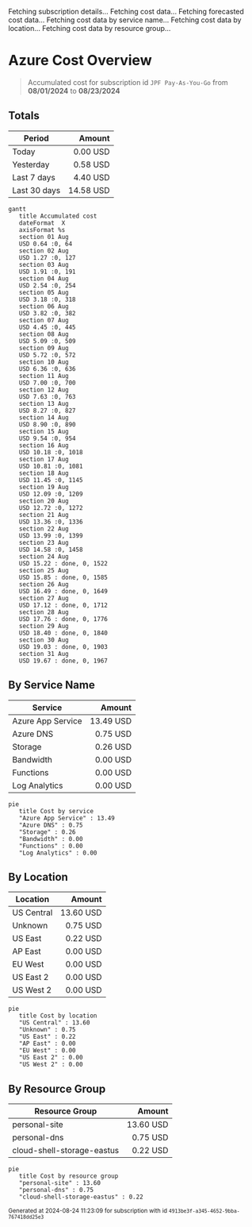 Fetching subscription details...
Fetching cost data...
Fetching forecasted cost data...
Fetching cost data by service name...
Fetching cost data by location...
Fetching cost data by resource group...
# Azure Cost Overview

> Accumulated cost for subscription id `JPF Pay-As-You-Go` from **08/01/2024** to **08/23/2024**

## Totals

|Period|Amount|
|---|---:|
|Today|0.00 USD|
|Yesterday|0.58 USD|
|Last 7 days|4.40 USD|
|Last 30 days|14.58 USD|

```mermaid
gantt
   title Accumulated cost
   dateFormat  X
   axisFormat %s
   section 01 Aug
   USD 0.64 :0, 64
   section 02 Aug
   USD 1.27 :0, 127
   section 03 Aug
   USD 1.91 :0, 191
   section 04 Aug
   USD 2.54 :0, 254
   section 05 Aug
   USD 3.18 :0, 318
   section 06 Aug
   USD 3.82 :0, 382
   section 07 Aug
   USD 4.45 :0, 445
   section 08 Aug
   USD 5.09 :0, 509
   section 09 Aug
   USD 5.72 :0, 572
   section 10 Aug
   USD 6.36 :0, 636
   section 11 Aug
   USD 7.00 :0, 700
   section 12 Aug
   USD 7.63 :0, 763
   section 13 Aug
   USD 8.27 :0, 827
   section 14 Aug
   USD 8.90 :0, 890
   section 15 Aug
   USD 9.54 :0, 954
   section 16 Aug
   USD 10.18 :0, 1018
   section 17 Aug
   USD 10.81 :0, 1081
   section 18 Aug
   USD 11.45 :0, 1145
   section 19 Aug
   USD 12.09 :0, 1209
   section 20 Aug
   USD 12.72 :0, 1272
   section 21 Aug
   USD 13.36 :0, 1336
   section 22 Aug
   USD 13.99 :0, 1399
   section 23 Aug
   USD 14.58 :0, 1458
   section 24 Aug
   USD 15.22 : done, 0, 1522
   section 25 Aug
   USD 15.85 : done, 0, 1585
   section 26 Aug
   USD 16.49 : done, 0, 1649
   section 27 Aug
   USD 17.12 : done, 0, 1712
   section 28 Aug
   USD 17.76 : done, 0, 1776
   section 29 Aug
   USD 18.40 : done, 0, 1840
   section 30 Aug
   USD 19.03 : done, 0, 1903
   section 31 Aug
   USD 19.67 : done, 0, 1967
```

## By Service Name

|Service|Amount|
|---|---:|
|Azure App Service|13.49 USD|
|Azure DNS|0.75 USD|
|Storage|0.26 USD|
|Bandwidth|0.00 USD|
|Functions|0.00 USD|
|Log Analytics|0.00 USD|

```mermaid
pie
   title Cost by service
   "Azure App Service" : 13.49
   "Azure DNS" : 0.75
   "Storage" : 0.26
   "Bandwidth" : 0.00
   "Functions" : 0.00
   "Log Analytics" : 0.00
```

## By Location

|Location|Amount|
|---|---:|
|US Central|13.60 USD|
|Unknown|0.75 USD|
|US East|0.22 USD|
|AP East|0.00 USD|
|EU West|0.00 USD|
|US East 2|0.00 USD|
|US West 2|0.00 USD|

```mermaid
pie
   title Cost by location
   "US Central" : 13.60
   "Unknown" : 0.75
   "US East" : 0.22
   "AP East" : 0.00
   "EU West" : 0.00
   "US East 2" : 0.00
   "US West 2" : 0.00
```

## By Resource Group

|Resource Group|Amount|
|---|---:|
|personal-site|13.60 USD|
|personal-dns|0.75 USD|
|cloud-shell-storage-eastus|0.22 USD|

```mermaid
pie
   title Cost by resource group
   "personal-site" : 13.60
   "personal-dns" : 0.75
   "cloud-shell-storage-eastus" : 0.22
```

<sup>Generated at 2024-08-24 11:23:09 for subscription with id `4913be3f-a345-4652-9bba-767418dd25e3`</sup>
